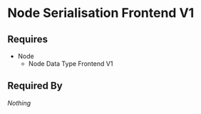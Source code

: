 # Node Serialisation Frontend V1



## Requires

- Node
    - Node Data Type Frontend V1

## Required By

*Nothing*